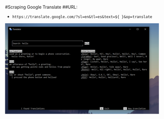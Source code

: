 #Scraping  Google Translate
##URL:
- `https://translate.google.com/?sl=en&tl=es&text=${ }&op=translate`

![Screenshot](./resources/image.png)

